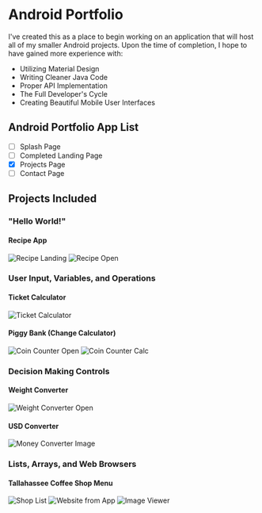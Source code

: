 # Android Portfolio

I've created this as a place to begin working on an application that will host all of my smaller Android projects. Upon the time of completion, I hope to have gained more experience with:
* Utilizing Material Design
* Writing Cleaner Java Code
* Proper API Implementation 
* The Full Developer's Cycle
* Creating Beautiful Mobile User Interfaces

## **Android Portfolio App List**
- [ ] Splash Page
- [ ] Completed Landing Page
- [x] Projects Page
- [ ] Contact Page

## **Projects Included**

### "Hello World!"
#### Recipe App

![Recipe Landing](/images/brushland.PNG)
![Recipe Open](/images/bushopen.PNG)

### User Input, Variables, and Operations
#### Ticket Calculator

![Ticket Calculator](/images/bandcalc.PNG)

#### Piggy Bank (Change Calculator)

![Coin Counter Open](/images/piggybankopen.PNG)
![Coin Counter Calc](/images/piggybankcount.PNG)

### Decision Making Controls
#### Weight Converter
![Weight Converter Open](/images/weight.PNG)

#### USD Converter
![Money Converter Image](/images/money.PNG)

### Lists, Arrays, and Web Browsers
#### Tallahassee Coffee Shop Menu
![Shop List](/images/coffeemenu.PNG)
![Website from App](/images/coffeeweb.PNG)
![Image Viewer](/images/coffeepic.PNG)
